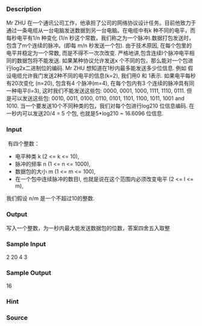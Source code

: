
### Description
Mr ZHU 在一个通讯公司工作，他承担了公司的网络协议设计任务。目前他致力于通过一条电缆从一台电脑发送数据到另一台电脑。在电缆中有k 种不同的电平，而每秒电平有1/n 种变化 (1/n 秒这个常数，我们称之为一个脉冲).数据打包发送时，包含了m个连续的脉冲。(即每 m/n 秒发送一个包).
由于技术原因, 在每个包里的电平并稳定为一个常数, 而是不得不一次次改变. 严格地讲,包含连续l个脉冲电平相同的数据包将不能发送.
如果某种协议允许发送x 个不同的包，那么能对一个包进行log2x二进制位的编码. Mr ZHU 想知道在1秒内最多能发送多少位信息.
例如
假设电缆允许我门发送2种不同的电平的信息(k=2), 我们用0 和 1表示. 如果电平每秒有20次变化 (n=20), 包含有4 个脉冲(m=4), 在每个包内有3 个连续的脉冲具有同一种电平(l=3), 这时我们不能发送这些包: 0000, 0001, 1000, 1111, 1110, 0111. 但是可以发送这些包: 0010, 0011, 0100, 0110, 0101, 1101, 1100, 1011, 1001 and 1010. 当一个要发送10个不同种类的包，我们对每个包进行log210 位信息编码. 在一秒内可以发送20/4 = 5 个包, 也就是5*log210 ~ 16.6096 位信息.
### Input
 有四个整数：

- 电平种类 k (2 <= k <= 10),
- 脉冲的频率 n (1 <= n <= 1000),
- 数据包的大小 m (1 <= m <= 100),
- 在一个包中连续脉冲的数目l, 也就是说在这个范围内必须改变电平 (2 <= l <= m),

我们假设 n/m 是一个不超过10的整数.

### Output
写入一个整数，为一秒内最大能发送数据包的位数，答案四舍五入取整



### Sample Input
2 20 4 3






### Sample Output
16

### Hint

### Source
